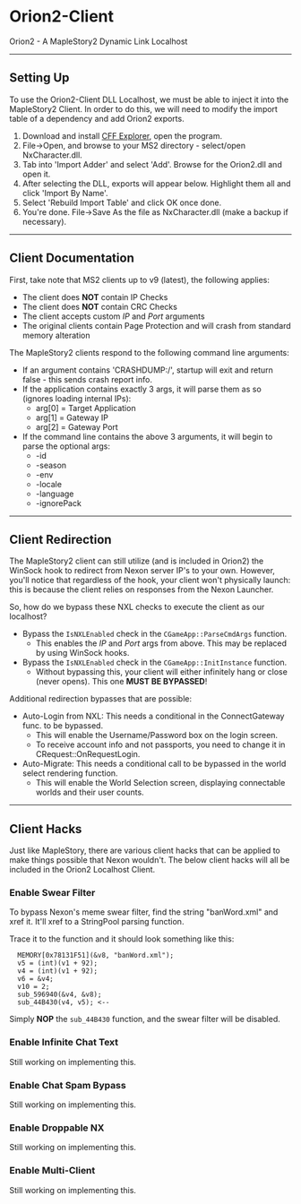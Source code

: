 # Orion2-Client
Orion2 - A MapleStory2 Dynamic Link Localhost

----------------------------------------------------------------------
## Setting Up
To use the Orion2-Client DLL Localhost, we must be able to inject it into the MapleStory2 Client.
In order to do this, we will need to modify the import table of a dependency and add Orion2 exports. 

 1) Download and install [CFF Explorer](http://google.com), open the program.
 2) File->Open, and browse to your MS2 directory - select/open NxCharacter.dll.
 3) Tab into 'Import Adder' and select 'Add'. Browse for the Orion2.dll and open it. 
 4) After selecting the DLL, exports will appear below. Highlight them all and click 'Import By Name'.
 5) Select 'Rebuild Import Table' and click OK once done. 
 6) You're done. File->Save As the file as NxCharacter.dll (make a backup if necessary).
 ----------------------------------------------------------------------
 ## Client Documentation
First, take note that MS2 clients up to v9 (latest), the following applies:
 * The client does **NOT** contain IP Checks
 * The client does **NOT** contain CRC Checks
 * The client accepts custom *IP* and *Port* arguments
 * The original clients contain Page Protection and will crash from standard memory alteration
 
The MapleStory2 clients respond to the following command line arguments:
 * If an argument contains 'CRASHDUMP:/', startup will exit and return false - this sends crash report info.
 * If the application contains exactly 3 args, it will parse them as so (ignores loading internal IPs):
    * arg[0] = Target Application
    * arg[1] = Gateway IP
    * arg[2] = Gateway Port
 * If the command line contains the above 3 arguments, it will begin to parse the optional args:
    * -id
    * -season
    * -env
    * -locale
    * -language
    * -ignorePack
----------------------------------------------------------------------
## Client Redirection
The MapleStory2 client can still utilize (and is included in Orion2) the WinSock hook to redirect from Nexon server IP's to your own. However, you'll notice that regardless of the hook, your client won't physically launch: this is because the client relies on responses from the Nexon Launcher. 

So, how do we bypass these NXL checks to execute the client as our localhost?
 * Bypass the `IsNXLEnabled` check in the `CGameApp::ParseCmdArgs` function.
    * This enables the *IP* and *Port* args from above. This may be replaced by using WinSock hooks.
 * Bypass the `IsNXLEnabled` check in the `CGameApp::InitInstance` function.
    * Without bypassing this, your client will either infinitely hang or close (never opens). This one **MUST BE BYPASSED**!

Additional redirection bypasses that are possible:
  * Auto-Login from NXL: This needs a conditional in the ConnectGateway func. to be bypassed.
      * This will enable the Username/Password box on the login screen.
      * To receive account info and not passports, you need to change it in CRequest::OnRequestLogin.
  * Auto-Migrate: This needs a conditional call to be bypassed in the world select rendering function.
      * This will enable the World Selection screen, displaying connectable worlds and their user counts.
----------------------------------------------------------------------
## Client Hacks
Just like MapleStory, there are various client hacks that can be applied to make things possible that Nexon wouldn't. The below client hacks will all be included in the Orion2 Localhost Client.

### Enable Swear Filter
To bypass Nexon's meme swear filter, find the string "banWord.xml" and xref it. It'll xref to a StringPool parsing function. 

Trace it to the function and it should look something like this: 
```
  MEMORY[0x78131F51](&v8, "banWord.xml");
  v5 = (int)(v1 + 92);
  v4 = (int)(v1 + 92);
  v6 = &v4;
  v10 = 2;
  sub_596940(&v4, &v8);
  sub_44B430(v4, v5); <--
 ```
Simply **NOP** the `sub_44B430` function, and the swear filter will be disabled.

### Enable Infinite Chat Text
Still working on implementing this.

### Enable Chat Spam Bypass
Still working on implementing this.

### Enable Droppable NX
Still working on implementing this.

### Enable Multi-Client
Still working on implementing this.
